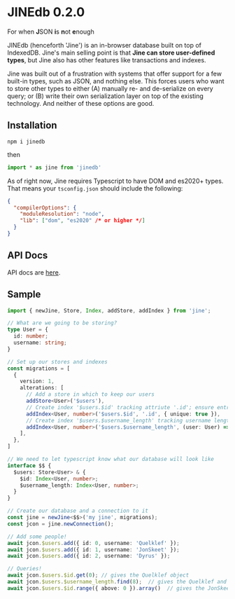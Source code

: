 # JINEdb 0.2.0
For when **J**SON **i**s **n**ot **e**nough

JINEdb (henceforth 'Jine') is an in-browser database built on top of IndexedDB. Jine's main selling point is that **Jine can store user-defined types**, but Jine also has other features like transactions and indexes.

Jine was built out of a frustration with systems that offer support for a few built-in types, such as JSON, and nothing else. This forces users who want to store other types to either (A) manually re- and de-serialize on every query; or (B) write their own serialization layer on top of the existing technology. And neither of these options are good.

## Installation

`npm i jinedb`

then

```ts
import * as jine from 'jinedb'
```

As of right now, Jine requires Typescript to have DOM and es2020+ types. That means your `tsconfig.json` should include the following:

```json
{
  "compilerOptions": {
    "moduleResolution": "node",
    "lib": ["dom", "es2020" /* or higher */]
  }
}
```

## API Docs

API docs are [here](https://quelklef.github.io/JINEdb/docs).

## Sample

```ts	
import { newJine, Store, Index, addStore, addIndex } from 'jine';	

// What are we going to be storing?
type User = {	
  id: number;	
  username: string;	
}	

// Set up our stores and indexes
const migrations = [	
  {	
    version: 1,	
    alterations: [	
      // Add a store in which to keep our users	
      addStore<User>('$users'),
      // Create index '$users.$id' tracking attriute '.id'; ensure entries are unique
      addIndex<User, number>('$users.$id', '.id', { unique: true }),
      // Create index '$users.$username_length' tracking username length
      addIndex<User, number>('$users.$username_length', (user: User) => user.username.length),
    ],	
  },	
]	

// We need to let typescript know what our database will look like	
interface $$ {	
  $users: Store<User> & {	
    $id: Index<User, number>;	
    $username_length: Index<User, number>;	
  }	
}	

// Create our database and a connection to it	
const jine = newJine<$$>('my jine', migrations);	
const jcon = jine.newConnection();	

// Add some people!	
await jcon.$users.add({ id: 0, username: 'Quelklef' });	
await jcon.$users.add({ id: 1, username: 'JonSkeet' });	
await jcon.$users.add({ id: 2, username: 'Dyrus' });	

// Queries!
await jcon.$users.$id.get(0); // gives the Quelklef object	
await jcon.$users.$username_length.find(8);  // gives the Quelklef and JonSkeet objects	
await jcon.$users.$id.range({ above: 0 }).array()  // gives the JonSkeet and Dyrus objects	
```
